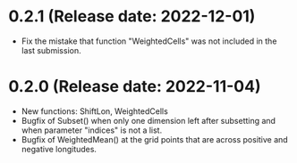 # 0.2.1 (Release date: 2022-12-01)
- Fix the mistake that function "WeightedCells" was not included in the last submission.

# 0.2.0 (Release date: 2022-11-04)
- New functions: ShiftLon, WeightedCells  
- Bugfix of Subset() when only one dimension left after subsetting and when 
parameter "indices" is not a list.
- Bugfix of WeightedMean() at the grid points that are across positive and
negative longitudes.


